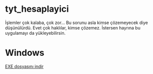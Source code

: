 # tyt_hesaplayici

İşlemler çok kalaba, çok zor...
Bu sorunu asla kimse çözemeyecek diye düşünülürdü. Evet çok haklılar, kimse çözemez. İstersen hayrına bu uygulamayı da yükleyebilirsin.

# Windows
[EXE dosyasını indir](https://github.com/ynskhrmn0/tyt_hesaplayici/releases/download/untagged-67738158bab34309c18a/TYT_Hesaplayici_Installer.exe)